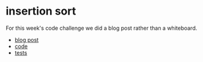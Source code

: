# insertion sort

For this week's code challenge we did a blog post rather than a whiteboard.

* [blog post](blog.md)
* [code](insertion_sort.py)
* [tests](../../tests/testinsertion_sort.py)
